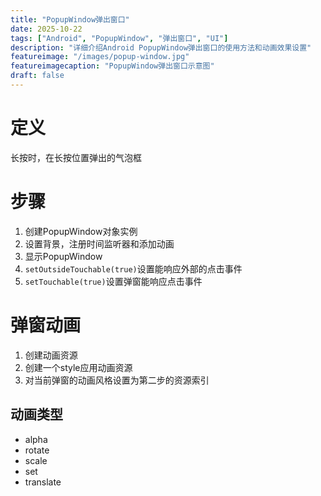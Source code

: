 ```yaml
---
title: "PopupWindow弹出窗口"
date: 2025-10-22
tags: ["Android", "PopupWindow", "弹出窗口", "UI"]
description: "详细介绍Android PopupWindow弹出窗口的使用方法和动画效果设置"
featureimage: "/images/popup-window.jpg"
featureimagecaption: "PopupWindow弹出窗口示意图"
draft: false
---
```


# 定义
长按时，在长按位置弹出的气泡框
# 步骤
1. 创建PopupWindow对象实例
2. 设置背景，注册时间监听器和添加动画
3. 显示PopupWindow
4. `setOutsideTouchable(true)`设置能响应外部的点击事件
5. `setTouchable(true)`设置弹窗能响应点击事件
# 弹窗动画
1. 创建动画资源
2. 创建一个style应用动画资源
3. 对当前弹窗的动画风格设置为第二步的资源索引
## 动画类型
- alpha
- rotate
- scale
- set
- translate